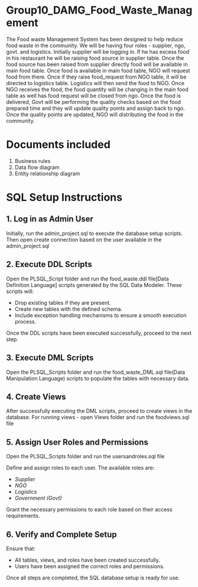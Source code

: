 # Group10_DAMG_Food_Waste_Management
The Food waste Management System has been designed to help reduce food waste in the community. We will be having four roles - supplier, ngo, govt. and logistics. Initially supplier will be logging in. If he has excess food in his restaurant he will be raising food source in supplier table. Once the food source has been raised from supplier directly food will be available in main food table. Once food is available in main food table, NGO will request food from there. Once if they raise food_request from NGO table, it will be directed to logistics table. Logistics will then send the food to NGO. Once NGO receives the food, the food quantity will be changing in the main food table as well has food request will be closed from ngo. Once the food is delivered, Govt will be performing the quality checks based on the food prepared time and they will update quality points and assign back to ngo. Once the quality points are updated, NGO will distributing the food in the community.

# Documents included
1. Business rules
2. Data flow diagram
3. Entity relationship diagram

# SQL Setup Instructions

## 1. Log in as Admin User
Initially, run the admin_project.sql to execute the database setup scripts. Then open create connection based on the user available in the admin_project.sql

## 2. Execute DDL Scripts
Open the PLSQL_Script folder and run the food_waste.ddl file[Data Definition Language] scripts generated by the SQL Data Modeler. These scripts will:
- Drop existing tables if they are present.
- Create new tables with the defined schema.
- Include exception handling mechanisms to ensure a smooth execution process.

Once the DDL scripts have been executed successfully, proceed to the next step.

## 3. Execute DML Scripts
Open the PLSQL_Scripts folder and run the food_waste_DML.sql file(Data Manipulation Language) scripts to populate the tables with necessary data.

## 4. Create Views
After successfully executing the DML scripts, proceed to create views in the database.
For running views - open Views folder and run the foodviews.sql file 

## 5. Assign User Roles and Permissions
Open the PLSQL_Scripts folder and run the usersandroles.sql file

Define and assign roles to each user. The available roles are:
- *Supplier*
- *NGO*
- *Logistics*
- *Government (Govt)*

Grant the necessary permissions to each role based on their access requirements.

## 6. Verify and Complete Setup
Ensure that:
- All tables, views, and roles have been created successfully.
- Users have been assigned the correct roles and permissions.

Once all steps are completed, the SQL database setup is ready for use.